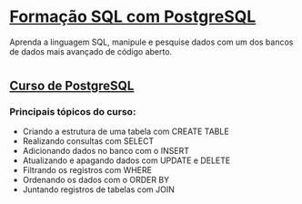 # [Formação SQL com PostgreSQL](https://cursos.alura.com.br/formacao-postgresql)
Aprenda a linguagem SQL, manipule e pesquise dados com um dos bancos de dados mais avançado de código aberto.

#
## [Curso de PostgreSQL](https://cursos.alura.com.br/course/introducao-postgresql-primeiros-passos)


### Principais tópicos do curso:

- Criando a estrutura de uma tabela com CREATE TABLE
- Realizando consultas com SELECT
- Adicionando dados no banco com o INSERT
- Atualizando e apagando dados com UPDATE e DELETE
- Filtrando os registros com WHERE
- Ordenando os dados com o ORDER BY
- Juntando registros de tabelas com JOIN
